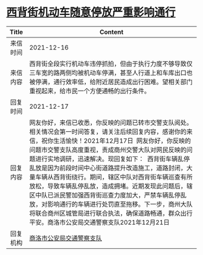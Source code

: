# <a href="http://www.shangluo.gov.cn/zmhd/ldxxxx.jsp?urltype=leadermail.LeaderMailContentUrl&wbtreeid=1112&leadermailid=8360">西背街机动车随意停放严重影响通行</a>
|Title|Content|
|:---:|---|
|来信时间|2021-12-16|
|来信内容|西背街全段实行机动车违停抓拍，但由于执行力度不够导致仅三车宽的路两侧均被机动车停满，甚至人行道上和车库出口也被停满，通行效率低，给附近居民造成出行困难。望相关部门重视起来，给市民一个方便通畅的出行条件。|
|回复时间|2021-12-17|
|回复内容|网友你好，来信已收悉，你反映的问题已转市交警支队阅处。相关情况会第一时间答复，请关注后续回复内容，感谢你的来信，祝你生活愉快！2021年12月17日  网友你好，你反映的问题市交警支队高度重视，责成商州交警大队对网民反映的问题进行实地调研，迅速解决。现回复如下：  西背街车辆乱停乱放是因为前段时间中心街道路提升改造施工，道路封闭，大量车辆从西背街绕行。期间，辖区中队对西背街车辆巡查有所放松，导致车辆乱停乱放，造成拥堵。近期发现此问题后，辖区中队已派民警加强西背街巡查力度加大，严禁车辆乱停乱放，对影响通行的车辆进行处罚直至拖移。下一步，商州大队将联合商州区城管局进行联合执法，确保道路畅通，群众出行平安。商洛市公安局交通警察支队2021年12月21日|
|回复机构|<a href="../../categories/agencies/商洛市公安局交通警察支队.md">商洛市公安局交通警察支队</a>|
